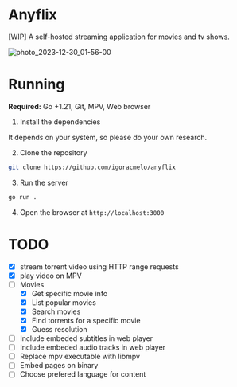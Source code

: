 # Anyflix

[WIP] A self-hosted streaming application for movies and tv shows.

![photo_2023-12-30_01-56-00](https://github.com/igoracmelo/anyflix/assets/85039990/61953c96-3c8a-4510-aa80-82ae4625dcd1)

# Running

**Required:** Go +1.21, Git, MPV, Web browser

1. Install the dependencies

It depends on your system, so please do your own research.

2. Clone the repository

```sh
git clone https://github.com/igoracmelo/anyflix
```

3. Run the server

```sh
go run .
```

4. Open the browser at `http://localhost:3000`

# TODO
- [X] stream torrent video using HTTP range requests
- [X] play video on MPV
- [ ] Movies
    - [X] Get specific movie info
    - [X] List popular movies
    - [X] Search movies
    - [X] Find torrents for a specific movie
    - [X] Guess resolution
- [ ] Include embeded subtitles in web player
- [ ] Include embeded audio tracks in web player
- [ ] Replace mpv executable with libmpv
- [ ] Embed pages on binary
- [ ] Choose prefered language for content
